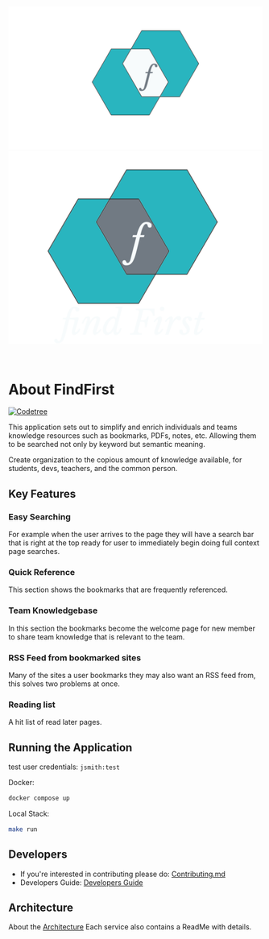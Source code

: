 ![FindFirst Logo](./docs/assets/images/findFirstlogo-light.png#gh-light-mode-only)
![FindFirst Logo](./docs/assets/images/findFirstlogo-dark.png#gh-dark-mode-only)

<br>

# About FindFirst

[![Codetree](https://codetree.com/images/managed-with-codetree.svg)](https://codetree.com/projects/7YRv)

This application sets out to simplify and enrich individuals and teams
knowledge resources such as bookmarks, PDFs, notes, etc. Allowing them to be
searched not only by keyword but semantic meaning.

Create organization to the copious amount of knowledge available, for students,
devs, teachers, and the common person.

## Key Features

### Easy Searching

For example when the user arrives to the page they will have a search bar
that is right at the top ready for user to immediately begin doing
full context page searches.

### Quick Reference

This section shows the bookmarks that are frequently referenced.

### Team Knowledgebase

In this section the bookmarks become the welcome page for new member to share team
knowledge that is relevant to the team.

### RSS Feed from bookmarked sites

Many of the sites a user bookmarks they may also want an RSS feed from,
this solves two problems at once.

### Reading list

A hit list of read later pages.

## Running the Application

test user credentials:
`jsmith:test`

Docker:

```sh
docker compose up
```

Local Stack:

```sh
make run
```

## Developers

- If you're interested in contributing please do: [Contributing.md](/docs/CONTRIBUTING.md)
- Developers Guide: [Developers Guide](/docs/README.dev.md)

## Architecture

About the [Architecture](./docs/Architecture.md)
Each service also contains a ReadMe with details.
